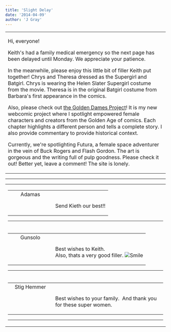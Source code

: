 ```yaml
---
title: 'Slight Delay'
date: '2014-04-09'
author: 'J Gray'
---
```


<div>
<!-- Main content here -->
<table border="0" class="post"><tbody><tr><td>
   
   <div class="post_body">
       <p>Hi, everyone!</p><p>Keith's had a family medical emergency so the next page has been delayed until Monday. We appreciate your patience.</p><p>In the meanwhile, please enjoy this little bit of filler Keith put together! Chrys and Theresa dressed as the Supergirl and Batgirl. Chrys is wearing the Helen Slater Supergirl costume from the movie. Theresa is in the original Batgirl costume from Barbara's first appearance in the comics.</p><p>Also, please check out <a href="http://goldendames.com/" target="_blank">the Golden Dames Project</a>! It is my new webcomic project where I spotlight empowered female characters and creators from the Golden Age of comics. Each chapter highlights a different person and tells a complete story. I also provide commentary to provide historical context. </p><p>Currently, we're spotlighting Futura, a female space adventurer in the vein of Buck Rogers and Flash Gordon. The art is gorgeous and the writing full of pulp goodness. Please check it out! Better yet, leave a comment! The site is lonely.</p>
   </div>
   </td></tr>
   </tbody></table><hr><table style="width:100%; border:0;" class="comment_table"><tbody><tr><td width="100%"><a name=""> </a><div style="width:100%;" class="comment"><table border="0" width="100%"><tbody><tr><td align="center" valign="top" width="125">
<span class="comment_title"><center>Adamas<br></center><a name="1331">&nbsp;</a></span><br>
<center><img src="https://www.gravatar.com/avatar.php?gravatar_id=63b5da7dbecbf4a2fac891b8f15ccbc4&amp;default=http%3A%2F%2Fmysteriesofthearcana.com%2Ftemplates%2Fmain%2Fimages%2Favatar.gif&amp;size=80&amp;rating=g" border="0" alt=""></center>
</td>
<td valign="top">


<p class="comment_text"> </p><p class="comment_text"><br> Send Kieth our best!!<br></p>
 

</td></tr></tbody></table>
<hr></div></td></tr><tr><td width="100%"><a name=""> </a><div style="width:100%;" class="comment"><table border="0" width="100%"><tbody><tr><td align="center" valign="top" width="125">
<span class="comment_title"><center>Gunsolo<br></center><a name="1333">&nbsp;</a></span><br>
<center><img src="https://www.gravatar.com/avatar.php?gravatar_id=a94f16ab08c7abb74820e668722a5ffc&amp;default=http%3A%2F%2Fmysteriesofthearcana.com%2Ftemplates%2Fmain%2Fimages%2Favatar.gif&amp;size=80&amp;rating=g" border="0" alt=""></center>
</td>
<td valign="top">


<p class="comment_text"> </p><p class="comment_text"><br> Best wishes to Keith.<br>Also, thats a very good filler. <img src="/smilies/smile.gif" alt="Smile" border="0"><br></p>
 

</td></tr></tbody></table>
<hr></div></td></tr><tr><td width="100%"><a name=""> </a><div style="width:100%;" class="comment"><table border="0" width="100%"><tbody><tr><td align="center" valign="top" width="125">
<span class="comment_title"><center>Stig Hemmer<br></center><a name="1334">&nbsp;</a></span><br>
<center><img src="https://www.gravatar.com/avatar.php?gravatar_id=3f45d26d591e9940202ad8b26f48755a&amp;default=http%3A%2F%2Fmysteriesofthearcana.com%2Ftemplates%2Fmain%2Fimages%2Favatar.gif&amp;size=80&amp;rating=g" border="0" alt=""></center>
</td>
<td valign="top">


<p class="comment_text"> </p><p class="comment_text"><br> Best wishes to your family. &nbsp;And thank you for these super women.</p>
 

</td></tr></tbody></table>
<hr></div></td></tr></tbody></table>
<!-- End main content -->
              </div>
